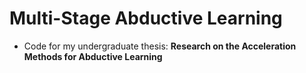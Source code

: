 # Multi-Stage Abductive Learning

- Code for my undergraduate thesis: **Research on the Acceleration Methods for Abductive Learning**
